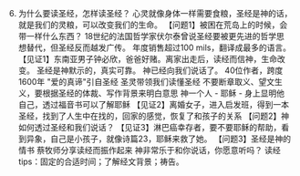 6. 为什么要读圣经，怎样读圣经？
心灵就像身体一样需要食粮，圣经是神的话，就是我们的灵粮，可以改变我们的生命。
【问题1】被困在荒岛上的时候，会带一样什么东西？
18世纪的法国哲学家伏尔泰曾说圣经要被更先进的哲学思想替代，但圣经反而越发广传。
年度销售超过100 mils，翻译成最多的语言。
【见证1】东南亚男子钟必欣，爸爸好赌。离家出走后，读经而信神，生命改变。
圣经是神默示的，真实可靠。
神已经向我们说话了。
40位作者，跨度1600年
"爱的真谛"引自圣经
圣灵带领我们读懂圣经
不要断章取义、望文生义，要根据圣经的体裁、写作背景来明白意思
神一个人 - 耶稣 - 身上显明他自己，透过福音书可以了解耶稣
【见证2】离婚女子，进入启发班，得到一本圣经，找到了人生中在找的，回家的感觉，恢复了和孩子的关系
【问题2】神如何透过圣经和我们说话？
【见证3】淋巴癌幸存者，要不要耶稣的帮助，看到异象，自己是小孩子，就像诗篇23，耶稣来救了她。
【问题3】圣经是神的情书
蔡牧师分享读经而振作起来
神非常乐于和你说话，你愿意听吗？
读经tips：固定的合适时间；了解经文背景；祷告。

